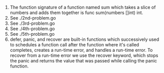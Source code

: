 1. The function signature of a function named sum which takes a slice of numbers and adds them together is func sum(numbers []int) int.
2. See ./2nd-problem.go
3. See ./3rd-problem.go
4. See ./4th-problem.go
5. See ./5th-problem.go
6. defer, panic, and recover are built-in functions which successively used to schedules a function call after the function where it's called completes, creates a run-time error, and handles a run-time error. To recover from a run-time error we use the recover keyword, which stops the panic and returns the value that was passed while calling the panic function.
